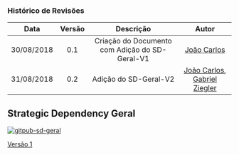 [João Carlos]: https://github.com/joao4018
[Gabriel Ziegler]: https://github.com/gabrielziegler3

### Histórico de Revisões

| Data       | Versão | Descrição            |         Autor             |
|:----------:|:------:|:--------------------:|:-------------------------:|
| 30/08/2018 | 0.1 | Criação do Documento com Adição do SD-Geral-V1  | [João Carlos] |
| 31/08/2018 | 0.2 | Adição do SD-Geral-V2  | [João Carlos], [Gabriel Ziegler] |

## Strategic Dependency Geral

[![gitpub-sd-geral](https://user-images.githubusercontent.com/29952415/44890478-d3a7a100-acb0-11e8-8337-0a34b94cf1df.png)](https://user-images.githubusercontent.com/29952415/44890478-d3a7a100-acb0-11e8-8337-0a34b94cf1df.png)

[Versão 1](https://user-images.githubusercontent.com/29952415/44866093-9b757380-ac5a-11e8-999b-9645ab265dbb.png)
